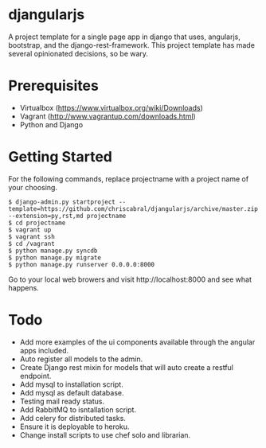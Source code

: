 djangularjs
===

A project template for a single page app in django that uses, angularjs, bootstrap, and the django-rest-framework. This project template has made several opinionated decisions, so be wary.  


Prerequisites
===
* Virtualbox (https://www.virtualbox.org/wiki/Downloads)
* Vagrant (http://www.vagrantup.com/downloads.html)
* Python and Django

Getting Started
===
For the following commands, replace projectname with a project name of your choosing. 

    $ django-admin.py startproject --template=https://github.com/chriscabral/djangularjs/archive/master.zip --extension=py,rst,md projectname
    $ cd projectname
    $ vagrant up
    $ vagrant ssh
    $ cd /vagrant
    $ python manage.py syncdb
    $ python manage.py migrate
    $ python manage.py runserver 0.0.0.0:8000
    
Go to your local web browers and visit http://localhost:8000 and see what happens. 


Todo
===
* Add more examples of the ui components available through the angular apps included. 
* Auto register all models to the admin.
* Create Django rest mixin for models that will auto create a restful endpoint.
* Add mysql to installation script.
* Add mysql as default database.
* Testing mail ready status.
* Add RabbitMQ to isntallation script.
* Add celery for distributed tasks.
* Ensure it is deployable to heroku.
* Change install scripts to use chef solo and librarian.
